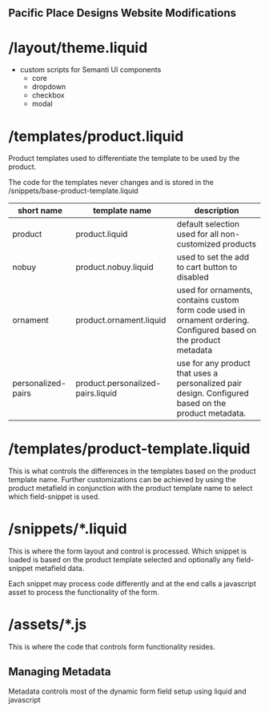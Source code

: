 ## Pacific Place Designs Website Modifications

# /layout/theme.liquid
- custom scripts for Semanti UI components
    - core
    - dropdown
    - checkbox
    - modal

#  /templates/product.liquid
Product templates used to differentiate the template to be used by the product. 

The code for the templates never changes and is stored in the /snippets/base-product-template.liquid

| short name         | template name                     | description                                                                                                        |
|--------------------|-----------------------------------|--------------------------------------------------------------------------------------------------------------------|
| product            | product.liquid                    | default selection used for all non-customized products                                                             |
| nobuy              | product.nobuy.liquid              | used to set the add to cart button to disabled                                                                     |
| ornament           | product.ornament.liquid           | used for ornaments, contains custom form code used in ornament ordering. Configured based on the product  metadata |
| personalized-pairs | product.personalized-pairs.liquid | use for any product that uses a   personalized pair design. Configured  based on the product metadata.             |

# /templates/product-template.liquid
This is what controls the differences in the templates based on the product template name. 
Further customizations can be achieved by using the product metafield in conjunction with the product template name to select which field-snippet is used.

# /snippets/*.liquid
This is where the form layout and control is processed. 
Which snippet is loaded is based on the product template selected and optionally any field-snippet metafield data.

Each snippet may process code differently and at the end calls a javascript asset to process the functionality of the form.

# /assets/*.js
This is where the code that controls form functionality resides.

## Managing Metadata
Metadata controls most of the dynamic form field setup using liquid and javascript

